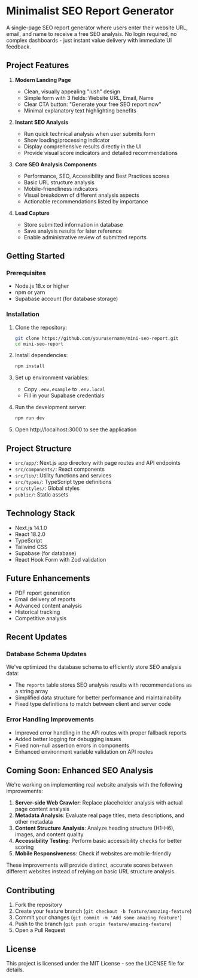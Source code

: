 # Minimalist SEO Report Generator

A single-page SEO report generator where users enter their website URL, email, and name to receive a free SEO analysis. No login required, no complex dashboards - just instant value delivery with immediate UI feedback.

## Project Features

1. **Modern Landing Page**
   - Clean, visually appealing "lush" design
   - Simple form with 3 fields: Website URL, Email, Name
   - Clear CTA button: "Generate your free SEO report now"
   - Minimal explanatory text highlighting benefits

2. **Instant SEO Analysis**
   - Run quick technical analysis when user submits form
   - Show loading/processing indicator
   - Display comprehensive results directly in the UI
   - Provide visual score indicators and detailed recommendations

3. **Core SEO Analysis Components**
   - Performance, SEO, Accessibility and Best Practices scores
   - Basic URL structure analysis
   - Mobile-friendliness indicators
   - Visual breakdown of different analysis aspects
   - Actionable recommendations listed by importance

4. **Lead Capture**
   - Store submitted information in database
   - Save analysis results for later reference
   - Enable administrative review of submitted reports

## Getting Started

### Prerequisites

- Node.js 18.x or higher
- npm or yarn
- Supabase account (for database storage)

### Installation

1. Clone the repository:
   ```bash
   git clone https://github.com/yourusername/mini-seo-report.git
   cd mini-seo-report
   ```

2. Install dependencies:
   ```bash
   npm install
   ```

3. Set up environment variables:
   - Copy `.env.example` to `.env.local`
   - Fill in your Supabase credentials

4. Run the development server:
   ```bash
   npm run dev
   ```

5. Open http://localhost:3000 to see the application

## Project Structure

- `src/app/`: Next.js app directory with page routes and API endpoints
- `src/components/`: React components
- `src/lib/`: Utility functions and services
- `src/types/`: TypeScript type definitions
- `src/styles/`: Global styles
- `public/`: Static assets

## Technology Stack

- Next.js 14.1.0
- React 18.2.0
- TypeScript
- Tailwind CSS
- Supabase (for database)
- React Hook Form with Zod validation

## Future Enhancements

- PDF report generation
- Email delivery of reports
- Advanced content analysis
- Historical tracking
- Competitive analysis

## Recent Updates

### Database Schema Updates
We've optimized the database schema to efficiently store SEO analysis data:
- The `reports` table stores SEO analysis results with recommendations as a string array
- Simplified data structure for better performance and maintainability
- Fixed type definitions to match between client and server code

### Error Handling Improvements
- Improved error handling in the API routes with proper fallback reports
- Added better logging for debugging issues
- Fixed non-null assertion errors in components
- Enhanced environment variable validation on API routes

## Coming Soon: Enhanced SEO Analysis
We're working on implementing real website analysis with the following improvements:

1. **Server-side Web Crawler**: Replace placeholder analysis with actual page content analysis
2. **Metadata Analysis**: Evaluate real page titles, meta descriptions, and other metadata
3. **Content Structure Analysis**: Analyze heading structure (H1-H6), images, and content quality
4. **Accessibility Testing**: Perform basic accessibility checks for better scoring
5. **Mobile Responsiveness**: Check if websites are mobile-friendly

These improvements will provide distinct, accurate scores between different websites instead of relying on basic URL structure analysis.

## Contributing

1. Fork the repository
2. Create your feature branch (`git checkout -b feature/amazing-feature`)
3. Commit your changes (`git commit -m 'Add some amazing feature'`)
4. Push to the branch (`git push origin feature/amazing-feature`)
5. Open a Pull Request

## License

This project is licensed under the MIT License - see the LICENSE file for details. 